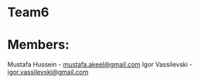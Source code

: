 # Team6
# Members:
Mustafa Hussein - mustafa.akeel@gmail.com
Igor Vassilevski - igor.vassilevski@gmail.com